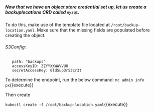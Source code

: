 </br>

##### Now that we have an object store credential set up, let us create a backuplocations CRD called `mysql`.


To do this, make use of the template file located at `/root/backup-location.yaml`. Make sure that the missing fields are populated before creating the object.

###### S3Config:

       path: "backups"
       accessKeyID: ZZYYXXWWVVUU
       secretAccessKey: 0ldSup3rS3cr3t


To determine the endpoint, run the below command:
`mc admin info px`{{execute}}

Then create

```kubectl create -f /root/backup-location.yaml```{{execute}}

